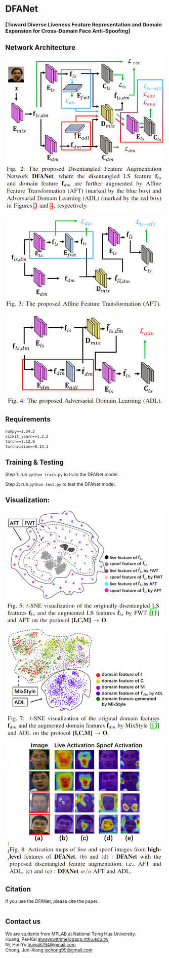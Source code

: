 # DFANet
### [Toward Diverse Liveness Feature Representation and Domain Expansion for Cross-Domain Face Anti-Spoofing]


## Network Architecture
![Screenshot](figure/disentanglement_and_reconstruction.png)

![Screenshot](figure/AFT.png)

![Screenshot](figure/ADL.png)

## Requirements
```
numpy==1.24.2
scikit_learn==1.2.2
torch==1.12.0
torchvision==0.14.1
```

## Training & Testing
Step 1: run `python train.py` to train the DFANet model.

Step 2: run `python test.py` to test the DFANet model.

## Visualization:
![Screenshot](figure/AFT_tsne.png)
![Screenshot](figure/ADL_tsne.png)
![Screenshot](figure/attention_map.png)

## Citation

If you use the DFANet, please cite the paper:

```

```

## Contact us
We are students from MPLAB at National Tsing Hua University.  
Huang, Pei-Kai <alwayswithme@gapp.nthu.edu.tw>  
Ni, Hui-Yu <huiyu8794@gmail.com>  
Chong, Jun-Xiong <jxchong99@gmail.com>